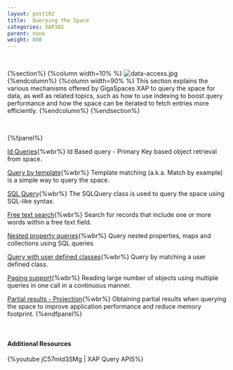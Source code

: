 ```yaml
---
layout: post102
title:  Querying the Space
categories: XAP102
parent: none
weight: 800
---
```


<br>

{%section%}
{%column width=10% %}
![data-access.jpg](/attachment_files/subject/query.png)
{%endcolumn%}
{%column width=90% %}
This section explains the various mechanisms offered by GigaSpaces XAP to query the space for data, as well as related topics, such as how to use indexing to boost query performance and how the space can be iterated to fetch entries more efficiently.
{%endcolumn%}
{%endsection%}

<br>

{%fpanel%}

[Id Queries](./query-by-id.html){%wbr%}
Id Based query - Primary Key based object retrieval from space.

[Query by template](./query-template-matching.html){%wbr%}
Template matching (a.k.a. Match by example) is a simple way to query the space.

[SQL Query](./query-sql.html){%wbr%}
The SQLQuery class is used to query the space using SQL-like syntax.

[Free text search](./query-free-text-search.html){%wbr%}
Search for records that include one or more words within a free text field.

[Nested property queries](./query-nested-properties.html){%wbr%}
Query nested properties, maps and collections using SQL queries

[Query with user defined classes](./query-user-defined-classes.html){%wbr%}
Query by matching a user defined class.

[Paging support](./query-paging-support.html){%wbr%}
Reading large number of objects using multiple queries in one call in a continuous manner.

[Partial results - Projection](./query-partial-results.html){%wbr%}
Obtaining partial results when querying the space to improve application performance and reduce memory footprint.
{%endfpanel%}

<br>

#### Additional Resources

{%youtube jC57mId3SMg | XAP Query APIS%}
